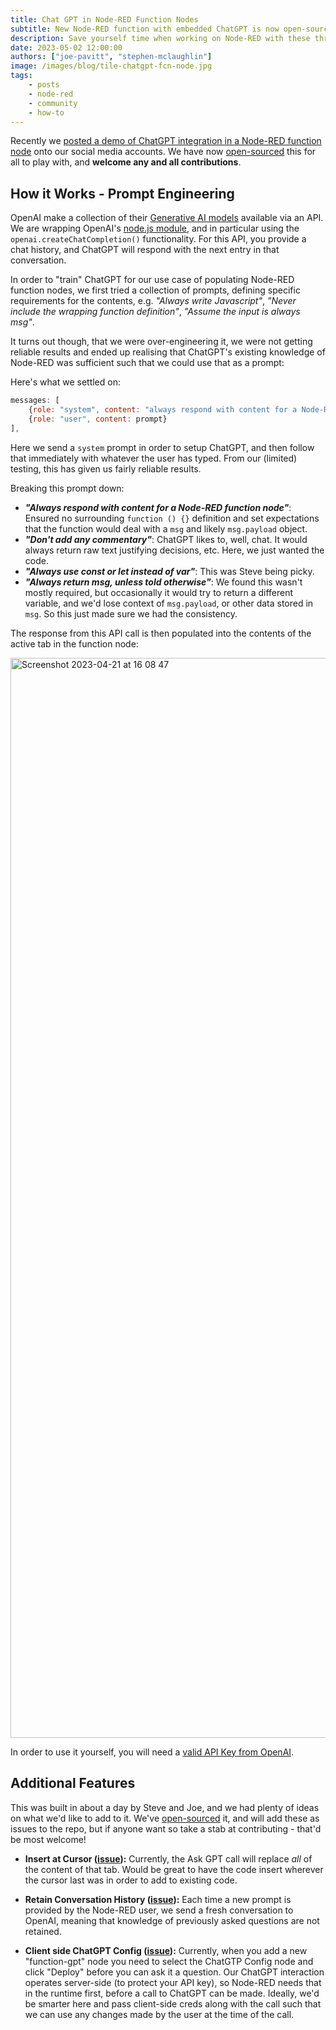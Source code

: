 ```yaml
---
title: Chat GPT in Node-RED Function Nodes
subtitle: New Node-RED function with embedded ChatGPT is now open-sourced and available to use!
description: Save yourself time when working on Node-RED with these three tips.
date: 2023-05-02 12:00:00
authors: ["joe-pavitt", "stephen-mclaughlin"]
image: /images/blog/tile-chatgpt-fcn-node.jpg
tags:
    - posts
    - node-red
    - community
    - how-to
---
```


Recently we [posted a demo of ChatGPT integration in a Node-RED function node](https://www.linkedin.com/posts/flowforge_chatgpt-with-node-red-function-nodes-activity-7052725869684953088-2yOA?utm_source=share&utm_medium=member_desktop) 
onto our social media accounts. We have now <a href="https://github.com/flowforge/node-red-function-gpt" target="_blank">open-sourced</a> this for all to play with, and **welcome any and all contributions**.
<!--more-->

## How it Works - Prompt Engineering

OpenAI make a collection of their [Generative AI models](https://platform.openai.com/docs/models) available
via an API. We are wrapping OpenAI's [node.js module](https://www.npmjs.com/package/openai), and in particular
using the `openai.createChatCompletion()` functionality. For this API, you provide a chat history, and ChatGPT will
respond with the next entry in that conversation.

In order to "train" ChatGPT for our use case of populating Node-RED function nodes, we first tried a collection of prompts, defining specific
requirements for the contents, e.g. _"Always write Javascript"_, _"Never include the wrapping function definition"_,
_"Assume the input is always msg"_.

It turns out though, that we were over-engineering it, we were not getting reliable results and ended up
realising that ChatGPT's existing knowledge of Node-RED was sufficient such that we could use that as a prompt:

Here's what we settled on:

```javascript
messages: [
    {role: "system", content: "always respond with content for a Node-RED function node, and don't add any commentary, always use const or let instead of var. Always return msg, unless told otherwise."},
    {role: "user", content: prompt}
],
```

Here we send a `system` prompt in order to setup ChatGPT, and then follow that immediately with whatever the user has typed.
From our (limited) testing, this has given us fairly reliable results.

Breaking this prompt down:

- ***"Always respond with content for a Node-RED function node"***: Ensured no surrounding `function () {}` definition and set expectations that the function would deal with a `msg` and likely `msg.payload` object.
- ***"Don't add any commentary"***: ChatGPT likes to, well, chat. It would always return raw text justifying decisions, etc. Here, we just wanted the code.
- ***"Always use const or let instead of var"***: This was Steve being picky.
- ***"Always return msg, unless told otherwise"***: We found this wasn't mostly required, but occasionally it would try to return a different variable, and we'd lose context of `msg.payload`, or other data stored in `msg`. So this just made sure we had the consistency.

The response from this API call is then populated into the contents of the active tab in the function node:

<img width="1728" alt="Screenshot 2023-04-21 at 16 08 47" src="https://user-images.githubusercontent.com/99246719/233671631-fefa36c1-6db4-4392-a057-314c16fd91b7.png">

In order to use it yourself, you will need a [valid API Key from OpenAI](https://platform.openai.com/account/api-keys).

## Additional Features

This was built in about a day by Steve and Joe, and we had plenty of ideas on what we'd like to add to it. We've
[open-sourced](https://github.com/flowforge/node-red-function-gpt) it, and will add these as issues to the repo, but if anyone want so take a stab at contributing - that'd be most welcome!

- **Insert at Cursor ([issue](https://github.com/flowforge/node-red-function-gpt/issues/11)):** Currently, the Ask GPT call will replace _all_ of the content of that tab. Would be great
to have the code insert wherever the cursor last was in order to add to existing code.

- **Retain Conversation History ([issue](https://github.com/flowforge/node-red-function-gpt/issues/12)):** Each time a new prompt is provided by the Node-RED user, we send a fresh conversation to OpenAI,
meaning that knowledge of previously asked questions are not retained.

- **Client side ChatGPT Config ([issue](https://github.com/flowforge/node-red-function-gpt/issues/13)):** Currently, when you add a new "function-gpt" node you need to select the ChatGTP
Config node and click "Deploy" before you can ask it a question. Our ChatGPT interaction operates server-side (to
protect your API key), so Node-RED needs that in the runtime first, before a call to ChatGPT can be made. Ideally,
we'd be smarter here and pass client-side creds along with the call such that we can use any changes made by the
user at the time of the call.